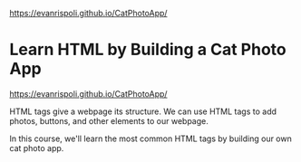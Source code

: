 https://evanrispoli.github.io/CatPhotoApp/
# Learn HTML by Building a Cat Photo App

https://evanrispoli.github.io/CatPhotoApp/

HTML tags give a webpage its structure. We can use HTML tags to add photos, buttons, and other elements to our webpage.

In this course, we'll learn the most common HTML tags by building our own cat photo app.

